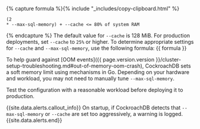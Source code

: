 {% capture formula %}{% include "_includes/copy-clipboard.html" %}<div class="highlight"><pre><code class="language-none" data-lang="none">(2 * --max-sql-memory) + --cache &lt;= 80% of system RAM
</code></pre></div>
{% endcapture %}
The default value for `--cache` is 128 MiB. For production deployments, set `--cache` to `25%` or higher. To determine appropriate settings for `--cache` and `--max-sql-memory`, use the following formula: {{ formula }}

To help guard against [OOM events]({{ page.version.version }}/cluster-setup-troubleshooting.md#out-of-memory-oom-crash), CockroachDB sets a soft memory limit using mechanisms in Go. Depending on your hardware and workload, you may not need to manually tune `--max-sql-memory`.

Test the configuration with a reasonable workload before deploying it to production.

{{site.data.alerts.callout_info}}
On startup, if CockroachDB detects that `--max-sql-memory` or `--cache` are set too aggressively, a warning is logged.
{{site.data.alerts.end}}
